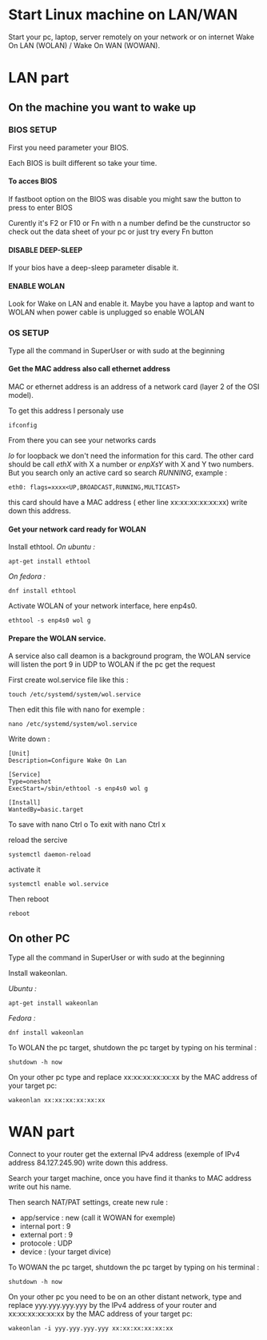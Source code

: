 # Start Linux machine on LAN/WAN
Start your pc, laptop, server remotely on your network or on internet Wake On LAN (WOLAN) / Wake On WAN (WOWAN).

# LAN part

## On the machine you want to wake up

### BIOS SETUP

First you need parameter your BIOS.

Each BIOS is built different so take your time.

#### To acces BIOS

If fastboot option on the BIOS was disable you might saw the button to press to enter BIOS

Curently it's F2 or F10 or Fn with n a number defind be the cunstructor so check out the data sheet of your pc or just try every Fn button

#### DISABLE DEEP-SLEEP

If your bios have a deep-sleep parameter disable it.

#### ENABLE WOLAN

Look for Wake on LAN and enable it.
Maybe you have a laptop and want to WOLAN when power cable is unplugged so enable WOLAN

### OS SETUP

Type all the command in SuperUser or with sudo at the beginning

#### Get the MAC address also call ethernet address

MAC or ethernet address is an address of a network card (layer 2 of the OSI model).

To get this address I personaly use

    ifconfig

From there you can see your networks cards 

*lo* for loopback we don't need the information for this card.
The other card should be call *ethX* with X a number or *enpXsY* with X and Y two numbers.
But you search only an active card so search *RUNNING*, example :

    eth0: flags=xxxx<UP,BROADCAST,RUNNING,MULTICAST>
this card should have a MAC address ( ether line xx:xx:xx:xx:xx:xx) write down this address.

#### Get your network card ready for WOLAN

Install ethtool.
*On ubuntu :*

    apt-get install ethtool
*On fedora :*

    dnf install ethtool
Activate WOLAN of your network interface, here enp4s0.

    ethtool -s enp4s0 wol g
#### Prepare the WOLAN service.

A service also call deamon is a background program, 
the WOLAN service will listen the port 9 in UDP to WOLAN if the pc get the request

First create wol.service file like this :

    touch /etc/systemd/system/wol.service
Then edit this file with nano for exemple :

    nano /etc/systemd/system/wol.service
Write down :

    [Unit]
    Description=Configure Wake On Lan

    [Service]
    Type=oneshot
    ExecStart=/sbin/ethtool -s enp4s0 wol g

    [Install]
    WantedBy=basic.target
To save with nano Ctrl o
To exit with nano Ctrl x

reload the sercive

    systemctl daemon-reload
activate it

    systemctl enable wol.service
Then reboot

    reboot

## On other PC
Type all the command in SuperUser or with sudo at the beginning

Install wakeonlan.

*Ubuntu :*

    apt-get install wakeonlan

*Fedora :*

    dnf install wakeonlan
To WOLAN the pc target, shutdown the pc target by typing on his terminal :

    shutdown -h now
On your other pc type and replace xx:xx:xx:xx:xx:xx by the MAC address of your target pc:
 
    wakeonlan xx:xx:xx:xx:xx:xx
# WAN part
Connect to your router get the external IPv4 address (exemple of IPv4 address 84.127.245.90) write down this address.

Search your target machine, once you have find it thanks to MAC address write out his name.

Then search NAT/PAT settings, create new rule :
* app/service : new (call it WOWAN for exemple)
* internal port : 9
* external port : 9
* protocole : UDP
* device : (your target divice)

To WOWAN the pc target, shutdown the pc target by typing on his terminal :

    shutdown -h now
On your other pc you need to be on an other distant network, 
type and replace yyy.yyy.yyy.yyy by the IPv4 address of your 
router and xx:xx:xx:xx:xx:xx by the MAC address of your target pc:
 
    wakeonlan -i yyy.yyy.yyy.yyy xx:xx:xx:xx:xx:xx
